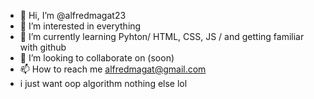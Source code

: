 - 👋 Hi, I’m @alfredmagat23
- 👀 I’m interested in everything 
- 🌱 I’m currently learning Pyhton/ HTML, CSS, JS / and getting familiar with github
- 💞️ I’m looking to collaborate on (soon)
- 📫 How to reach me alfredmagat@gmail.com
- i just want oop algorithm nothing else lol

<!---
alfredmagat23/alfredmagat23 is a ✨ special ✨ repository because its `README.md` (this file) appears on your GitHub profile.
You can click the Preview link to take a look at your changes.
--->
